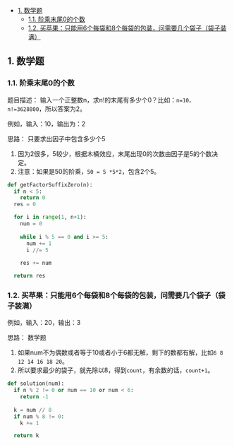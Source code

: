 - [1. 数学题](#1-数学题)
  - [1.1. 阶乘末尾0的个数](#11-阶乘末尾0的个数)
  - [1.2. 买苹果：只能用6个每袋和8个每袋的包装，问需要几个袋子（袋子装满）](#12-买苹果只能用6个每袋和8个每袋的包装问需要几个袋子袋子装满)

## 1. 数学题

### 1.1. 阶乘末尾0的个数

题目描述：
输入一个正整数n，求n!的末尾有多少个0？比如：`n=10，n!=3628800`，所以答案为2。

例如，输入：10，输出为：2

思路：
只要求出因子中包含多少个5
1. 因为2很多，5较少，根据木桶效应，末尾出现0的次数由因子是5的个数决定。
2. 注意：如果是50的阶乘，`50 = 5 *5*2`，包含2个5。


```python
def getFactorSuffixZero(n):
  if n < 5:
    return 0
  res = 0

  for i in range(1, n+1):
    num = 0
    
    while i % 5 == 0 and i >= 5:
      num += 1
      i //= 5
    
    res += num

  return res
```

### 1.2. 买苹果：只能用6个每袋和8个每袋的包装，问需要几个袋子（袋子装满）
 
例如，输入：20，输出：3

思路： 
数学题
1. 如果num不为偶数或者等于10或者小于6都无解，剩下的数都有解，比如`6 8 12 14 16 18 20`。
2. 所以要求最少的袋子，就先除以8，得到`count`，有余数的话，`count+1`。


```python
def solution(num):
  if n % 2 != 0 or num == 10 or num < 6:
    return -1
  
  k = num // 8
  if num % 8 != 0:
    k += 1

  return k
```